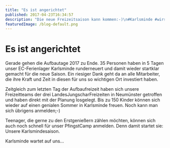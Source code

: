 ```yaml
---
title: "Es ist angerichtet"
published: 2017-04-23T16:34:57
description: "Die neue Freizeitsaison kann kommen:-)\n#Karlsminde #wirsindderNordbund #meinEC #geileZeit #PfingsCamp #LJF"
featuredImage: /blog-default.png
---
```


# Es ist angerichtet

Gerade gehen die Aufbautage 2017 zu Ende. 35 Personen haben in 5 Tagen unser EC-Ferienlager Karlsminde runderneuert und damit wieder startklar gemacht für die neue Saison. Ein riesiger Dank geht da an alle Mitarbeiter, die ihre Kraft und Zeit in diesen für uns so wichtigen Ort investiert haben.

Zeitgleich zum letzten Tag der Aufbaufreizeit haben sich unsere Freizeitteams der drei LandesJungscharFreizeiten in Neumünster getroffen und haben direkt mit der Planung losgelegt. Bis zu 150 Kinder können sich wieder auf einen genialen Sommer in Karlsminde freuen. Noch kann man sich übrigens anmelden;-)

Teenager, die gerne zu den Erstgenießern zählen möchten, können sich auch noch schnell für unser PfingstCamp anmelden. Denn damit startet sie: Unsere Karlsmindesaison.

Karlsminde wartet auf uns&#8230;

<img loading="lazy" src="/old/IMG_1667.jpg" alt> <img loading="lazy" src="/old/IMG_1749.jpg" alt><img loading="lazy" src="/old/IMG_1640-e1492957276668.jpg" alt> <img loading="lazy" src="/old/IMG_1650-e1492957288156.jpg" alt> <img loading="lazy" src="/old/IMG_1735.jpg" alt>